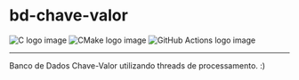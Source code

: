 # bd-chave-valor

![C logo image](https://img.shields.io/badge/C-00599C?style=for-the-badge&logo=c&logoColor=white)
![CMake logo image](https://img.shields.io/badge/CMake-064F8C?style=for-the-badge&logo=cmake&logoColor=white)
![GitHub Actions logo image](https://img.shields.io/badge/GitHub_Actions-2088FF?style=for-the-badge&logo=github-actions&logoColor=white)


<hr/>

Banco de Dados Chave-Valor utilizando threads de processamento.
:)
